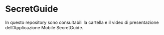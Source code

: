 # SecretGuide
In questo repository sono consultabili la cartella e il video di presentazione dell'Applicazione Mobile SecretGuide. 
